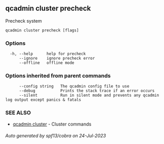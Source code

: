 ## qcadmin cluster precheck

Precheck system

```
qcadmin cluster precheck [flags]
```

### Options

```
  -h, --help      help for precheck
      --ignore    ignore precheck error
      --offline   offline mode
```

### Options inherited from parent commands

```
      --config string   The qcadmin config file to use
      --debug           Prints the stack trace if an error occurs
      --silent          Run in silent mode and prevents any qcadmin log output except panics & fatals
```

### SEE ALSO

* [qcadmin cluster](qcadmin_cluster.md)	 - Cluster commands

###### Auto generated by spf13/cobra on 24-Jul-2023
